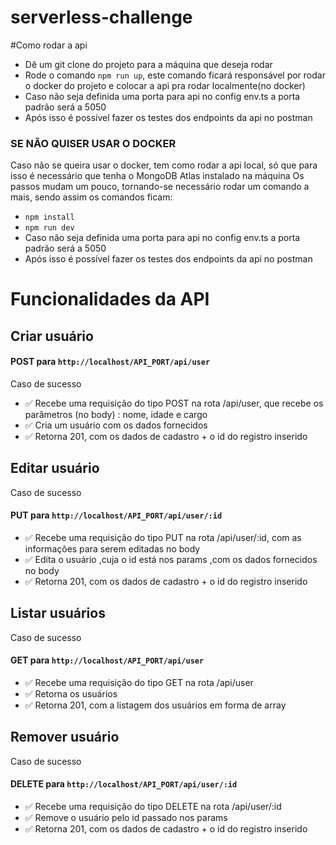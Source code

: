 # serverless-challenge


#Como rodar a api 
* Dê um git clone do projeto para a máquina que deseja rodar
* Rode o comando `npm run up`, este comando ficará responsável por rodar o docker do projeto e colocar a api pra rodar localmente(no docker)
* Caso não seja definida uma porta para api no config env.ts a porta padrão será a 5050
* Após isso é possível fazer os testes dos endpoints da api no postman

### SE NÃO QUISER USAR O DOCKER
Caso não se queira usar o docker, tem como rodar a api local, só que para isso é necessário que tenha o MongoDB Atlas instalado na máquina
Os passos mudam um pouco, tornando-se necessário rodar um comando a mais, sendo assim os comandos ficam: 
* `npm install`
* `npm run dev`
* Caso não seja definida uma porta para api no config env.ts a porta padrão será a 5050
* Após isso é possível fazer os testes dos endpoints da api no postman


# Funcionalidades da API
## Criar usuário
#### POST para `http://localhost/API_PORT/api/user`
Caso de sucesso
* ✅ Recebe uma requisição do tipo POST na rota /api/user, que recebe os parâmetros (no body) : nome, idade e cargo
* ✅ Cria um usuário com os dados fornecidos
* ✅ Retorna 201, com os dados de cadastro + o id do registro inserido

## Editar usuário
Caso de sucesso
#### PUT para `http://localhost/API_PORT/api/user/:id`
* ✅ Recebe uma requisição do tipo PUT na rota /api/user/:id, com as informações para serem editadas no body
* ✅ Edita o usuário ,cuja o id está nos params ,com os dados fornecidos no body 
* ✅ Retorna 201, com os dados de cadastro + o id do registro inserido

## Listar usuários
Caso de sucesso
#### GET para `http://localhost/API_PORT/api/user`
* ✅ Recebe uma requisição do tipo GET na rota /api/user
* ✅ Retorna os usuários
* ✅ Retorna 201, com a listagem dos usuários em forma de array

## Remover usuário
Caso de sucesso
#### DELETE para `http://localhost/API_PORT/api/user/:id`
* ✅ Recebe uma requisição do tipo DELETE na rota /api/user/:id 
* ✅ Remove o usuário pelo id passado nos params
* ✅ Retorna 201, com os dados de cadastro + o id do registro inserido

